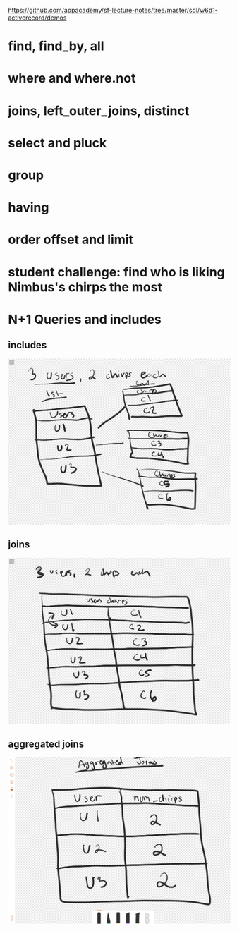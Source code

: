 https://github.com/appacademy/sf-lecture-notes/tree/master/sql/w6d1-activerecord/demos

# find, find_by, all

# where and where.not 

# joins, left_outer_joins, distinct

# select and pluck 

# group 

# having 

# order offset and limit 

# student challenge: find who is liking Nimbus's chirps the most 

# N+1 Queries and includes 

## includes 
![includes](./includes.png)

## joins 
![joins](./joins.png)

## aggregated joins
 ![aggregated joins](./aggregated_joins.png)

 